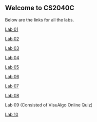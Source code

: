 ## Welcome to CS2040C

Below are the links for all the labs.

  [Lab 01](https://sidhant007.github.io/CS2040C/lab01)

  [Lab 02](https://sidhant007.github.io/CS2040C/lab02)

  [Lab 03](https://sidhant007.github.io/CS2040C/lab03)

  [Lab 04](https://sidhant007.github.io/CS2040C/lab04)

  [Lab 05](https://sidhant007.github.io/CS2040C/lab05)

  [Lab 06](https://sidhant007.github.io/CS2040C/lab06)

  [Lab 07](https://sidhant007.github.io/CS2040C/lab07)

  [Lab 08](https://sidhant007.github.io/CS2040C/lab08)

  Lab 09 (Consisted of VisuAlgo Online Quiz)

  [Lab 10](https://sidhant007.github.io/CS2040C/lab10)
